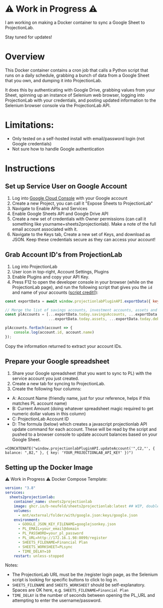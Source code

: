 # ⚠ Work in Progress ⚠
I am working on making a Docker container to sync a Google Sheet to ProjectionLab. 

Stay tuned for updates! 

# Overview 
This Docker container contains a cron job that calls a Python script that runs on a daily schedule, grabbing a bunch of data from a Google Sheet that you own, and dumping it into ProjectionLab. 

It does this by authenticating with Google Drive, grabbing values from your Sheet, spinning up an instance of Selenium web browser, logging into ProjectionLab with your credentials, and posting updated information to the Selenium browser console via the ProjectionLab API. 

# Limitations: 
- Only tested on a self-hosted install with email/password login (not Google credentials)
- Not sure how to handle Google authentication 

# Instructions
## Set up Service User on Google Account
1. Log into [Google Cloud Console](https://console.cloud.google.com/apis/dashboard) with your Google account
2. Create a new Project, you can call it "Expose Sheets to ProjectionLab"
3. Navigate to Enable APIs and Services 
4. Enable Google Sheets API and Google Drive API 
5. Create a new set of credentials with Owner permissions (can call it something like yourname+sheets2projectionlab). Make a note of the full email account associated with it. 
6. Navigate to the Keys tab, Create a new set of Keys, and download as JSON. Keep these credentials secure as they can access your account! 

## Grab Account ID's from ProjectionLab
1. Log into ProjectionLab
2. User icon in top-right, Account Settings, Plugins
3. Enable Plugins and copy your API Key. 
4. Press F12 to open the developer console in your browser (while on the ProjectionLab page), and run the following script that gives you the `id` and name of your accounts ([script credit](https://github.com/georgeck/projectionlab-monarchmoney-import?tab=readme-ov-file#step-2-get-the-accountid-of-projectionlab-accounts-that-you-want-to-import)]): 

```javascript
const exportData = await window.projectionlabPluginAPI.exportData({ key: 'YOUR_PL_API_KEY' });

// Merge the list of savings accounts, investment accounts, assets and debts
const plAccounts = [...exportData.today.savingsAccounts, ...exportData.today.investmentAccounts,
                    ...exportData.today.assets, ...exportData.today.debts];

plAccounts.forEach(account => {
    console.log(account.id, account.name)
});
```
Copy the information returned to extract your account IDs. 

## Prepare your Google spreadsheet
1. Share your Google spreadsheet (that you want to sync to PL) with the service account you just created. 
2. Create a new tab for syncing to ProjectionLab. 
3. Create the following four columns:

- A: Account Name (friendly name, just for your reference, helps if this matches PL account name)
- B: Current Amount (doing whatever spreadsheet magic required to get numeric dollar values in this column)
- C: ProjectionLab Account ID
- D: The formula (below) which creates a javascript projectionlab API update command for each account. These will be read by the script and pushed to a browser console to update account balances based on your Google Sheet. 

`=CONCATENATE("window.projectionlabPluginAPI.updateAccount('",C2,"', { balance: ",B2," }, { key: 'YOUR_PROJECTIONLAB_API_KEY' })")`

## Setting up the Docker Image 
⚠ Work in Progress ⚠ 
Docker Compose Template:
```yaml
version: "3.8"
services:
  sheets2projectionlab:
    container_name: sheets2projectionlab
    image: ghcr.io/b-neufeld/sheets2projectionlab:latest ## WIP, double check 
    volumes:
      - mnt/external/folder/with/google.json:keys/google.json
    environment:
      - GOOGLE_JSON_KEY_FILENAME=googlejsonkey.json
      - PL_EMAIL=your_email@domain
      - PL_PASSWORD=your_pl_password
      - PL_URL=http://172.16.1.98:8099/register
      - SHEETS_FILENAME=Financial Plan
      - SHEETS_WORKSHEET=PLsync
      - TIME_DELAY=10
    restart: unless-stopped
```
Notes:
- The ProjectionLab URL must be the /register login page, as the Selenium script is looking for specific buttons to click to log in. 
- `SHEETS_FILENAME` and `SHEETS_WORKSHEET` should be self-explanatory. Spaces are OK here, e.g. `SHEETS_FILENAME=Financial Plan`
- `TIME_DELAY` is the number of seconds between opening the PL_URL and attempting to enter the username/password. 